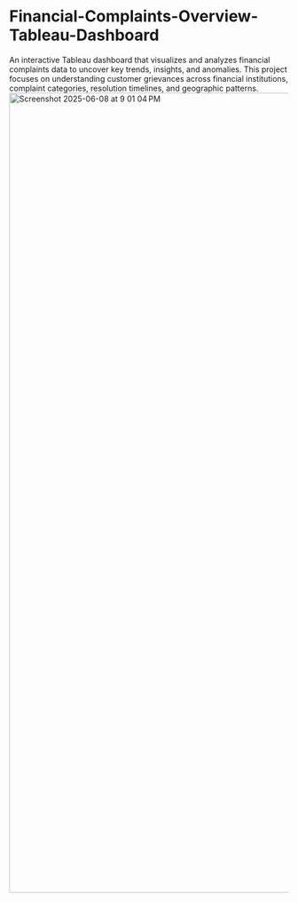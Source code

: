 # Financial-Complaints-Overview-Tableau-Dashboard
An interactive Tableau dashboard that visualizes and analyzes financial complaints data to uncover key trends, insights, and anomalies. This project focuses on understanding customer grievances across financial institutions, complaint categories, resolution timelines, and geographic patterns.
<img width="1440" alt="Screenshot 2025-06-08 at 9 01 04 PM" src="https://github.com/user-attachments/assets/4a9d22da-b746-416e-b5db-de4a23223d40" />
